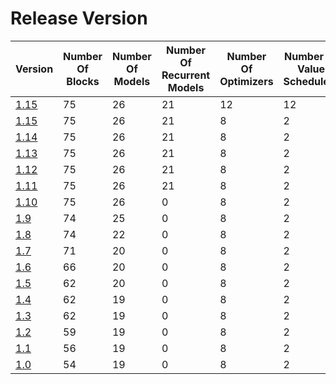 # Release Version

| Version                 | Number Of Blocks | Number Of Models | Number Of Recurrent Models | Number Of Optimizers | Number Of Value Schedulers | Number Of Cost Functions | Number Of Containers | Number of Utilities | Number Of Regularizers | Backward Incompatible Changes |
|-------------------------|------------------|------------------|----------------------------|----------------------|----------------------------|--------------------------|----------------------|---------------------|------------------------|-------------------------------|
| [1.15](Release/1-15.md) | 75               | 26               | 21                         | 12                   | 12                         | 5                        | 6                    | 3                   | 3                      | Yes                           |
| [1.15](Release/1-15.md) | 75               | 26               | 21                         | 8                    | 2                          | 5                        | 6                    | 3                   | 3                      | Yes                           |
| [1.14](Release/1-14.md) | 75               | 26               | 21                         | 8                    | 2                          | 5                        | 6                    | 3                   | 3                      | No                            |
| [1.13](Release/1-13.md) | 75               | 26               | 21                         | 8                    | 2                          | 5                        | 6                    | 3                   | 3                      | No                            |
| [1.12](Release/1-12.md) | 75               | 26               | 21                         | 8                    | 2                          | 5                        | 6                    | 3                   | 3                      | No                            |
| [1.11](Release/1-11.md) | 75               | 26               | 21                         | 8                    | 2                          | 5                        | 6                    | 3                   | 3                      | No                            |
| [1.10](Release/1-10.md) | 75               | 26               | 0                          | 8                    | 2                          | 5                        | 6                    | 3                   | 3                      | No                            |
| [1.9](Release/1-9.md)   | 74               | 25               | 0                          | 8                    | 2                          | 5                        | 2                    | 3                   | 3                      | No                            |
| [1.8](Release/1-8.md)   | 74               | 22               | 0                          | 8                    | 2                          | 5                        | 2                    | 3                   | 3                      | No                            |
| [1.7](Release/1-7.md)   | 71               | 20               | 0                          | 8                    | 2                          | 5                        | 2                    | 3                   | 3                      | No                            |
| [1.6](Release/1-6.md)   | 66               | 20               | 0                          | 8                    | 2                          | 5                        | 2                    | 3                   | 3                      | No                            |
| [1.5](Release/1-5.md)   | 62               | 20               | 0                          | 8                    | 2                          | 5                        | 2                    | 3                   | 3                      | No                            |
| [1.4](Release/1-4.md)   | 62               | 19               | 0                          | 8                    | 2                          | 5                        | 2                    | 3                   | 3                      | Yes                           |
| [1.3](Release/1-3.md)   | 62               | 19               | 0                          | 8                    | 2                          | 5                        | 2                    | 3                   | 3                      | No                            |
| [1.2](Release/1-2.md)   | 59               | 19               | 0                          | 8                    | 2                          | 5                        | 2                    | 3                   | 3                      | No                            |
| [1.1](Release/1-1.md)   | 56               | 19               | 0                          | 8                    | 2                          | 5                        | 2                    | 3                   | 3                      | No                            |
| [1.0](Release/1-0.md)   | 54               | 19               | 0                          | 8                    | 2                          | 5                        | 2                    | 3                   | 3                      | No                            |
